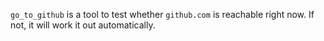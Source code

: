 `go_to_github` is a tool to test whether `github.com` is reachable right now. If not, it will work it out automatically.

